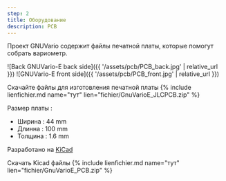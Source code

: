 ```yaml
---
step: 2
title: Оборудование
description: PCB
---
```


Проект GNUVario содержит файлы печатной платы, которые помогут собрать вариометр.


![Back GNUVario-E back side]({{ '/assets/pcb/PCB_back.jpg' | relative_url }})
![GNUVario-E front side]({{ '/assets/pcb/PCB_front.jpg' | relative_url }})

Скачайте файлы для изготовления печатной платы {% include lienfichier.md name="тут" lien="fichier/GnuVarioE_JLCPCB.zip" %}

Размер платы :
* Ширина  : 44 mm
* Длинна : 100 mm 
* Толщина : 1.6 mm

Разработано на [KiCad](http://kicad-pcb.org/) 

Скачать Kicad файлы {% include lienfichier.md name="тут" lien="fichier/GnuVarioE_PCB.zip" %}
